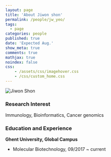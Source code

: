 ```yaml
---
layout: page
title: 'About Jiwon shon'
permalink: /people/jw_yeo/
tags:
  - page
categories: people
published: true
date: 'Expected Aug.'
show_meta: true
comments: true
mathjax: true
noindex: false
css: 
    - /assets/css/imagehover.css
    - /css/custom_home.css
---
```


<div class="row">
<div class="col"><div class="holder smooth">
    <img src="{{ site.url }}/assets/img/people/jw_shon.png" alt="Jiwon Shon" />
</div></div>
</div>

### Research Interest
Immunology, Bioinformatics, Cancer genomics

### Education and Experience

**Ghent University, Global Campus**
- Molecular Biotechnology, 09/2017 ~ current


